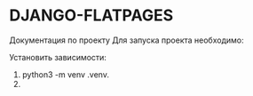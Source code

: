 # DJANGO-FLATPAGES

Документация по проекту
Для запуска проекта необходимо:

Установить зависимости:

1) python3 -m venv .venv. 
2) 

